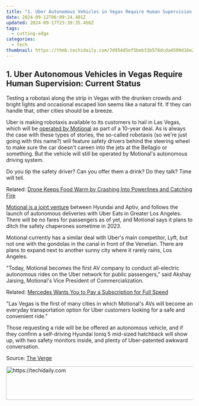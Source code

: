 ```yaml
---
title: "1. Uber Autonomous Vehicles in Vegas Require Human Supervision: Current Status"
date: 2024-09-12T06:09:24.401Z
updated: 2024-09-17T23:39:35.456Z
tags:
  - cutting-edge
categories:
  - tech
thumbnail: https://thmb.techidaily.com/7d954d5ef5beb31b578dcda4509d16e23f0ef0d1b79a76b01e4834ddb01328ea.jpg
---
```


## 1. Uber Autonomous Vehicles in Vegas Require Human Supervision: Current Status

Testing a robotaxi along the strip in Vegas with the drunken crowds and bright lights and occasional escaped lion seems like a natural fit. If they can handle that, other cities should be a breeze.

 Uber is making robotaxis available to its customers to hail in Las Vegas, which will be [operated by Motional](https://www.theverge.com/2022/12/7/23496383/uber-motional-av-robotaxi-las-vegas-ridehail) as part of a 10-year deal. As is always the case with these types of stories, the so-called robotaxis (so we're just going with this name?) will feature safety drivers behind the steering wheel to make sure the car doesn't careen into the jets at the Bellagio or something. But the vehicle will still be operated by Motional's autonomous driving system.

 Do you tip the safety driver? Can you offer them a drink? Do they talk? Time will tell.

Related: [Drone Keeps Food Warm by Crashing Into Powerlines and Catching Fire](https://facebook-video-share.techidaily.com/updated-2024-approved-elevate-your-video-popularity-essential-seo-techniques-for-success/) 

[Motional is a joint venture](https://motional.com/news/motional-launches-first-robotaxi-service-uber-network) between Hyundai and Aptiv, and follows the launch of autonomous deliveries with Uber Eats in Greater Los Angeles. There will be no fares for passengers as of yet, and Motional says it plans to ditch the safety chaperones sometime in 2023.

 Motional currently has a similar deal with Uber's main competitor, Lyft, but not one with the gondolas in the canal in front of the Venetian. There are plans to expand next to another sunny city where it rarely rains, Los Angeles.

 "Today, Motional becomes the first AV company to conduct all-electric autonomous rides on the Uber network for public passengers," said Akshay Jaising, Motional's Vice President of Commercialization.

Related: [Mercedes Wants You to Pay a Subscription for Full Speed](https://windows11.techidaily.com/maximizing-windows-11-taskbar-functionality/) 

 "Las Vegas is the first of many cities in which Motional's AVs will become an everyday transportation option for Uber customers looking for a safe and convenient ride."

 Those requesting a ride will be be offered an autonomous vehicle, and if they confirm a self-driving Hyundai Ioniq 5 mid-sized hatchback will show up, with two safety monitors inside, and plenty of Uber-patented awkward conversation.

 Source: [The Verge](https://www.theverge.com/2022/12/7/23496383/uber-motional-av-robotaxi-las-vegas-ridehail)

<ins class="adsbygoogle"
     style="display:block"
     data-ad-format="autorelaxed"
     data-ad-client="ca-pub-7571918770474297"
     data-ad-slot="1223367746"></ins>

<ins class="adsbygoogle"
     style="display:block"
     data-ad-client="ca-pub-7571918770474297"
     data-ad-slot="8358498916"
     data-ad-format="auto"
     data-full-width-responsive="true"></ins>



<!-- affiliate ads begin -->
<a href="https://aligracehair.sjv.io/c/5597632/2006919/19272" target="_top" id="2006919">
  <img src="//a.impactradius-go.com/display-ad/19272-2006919" border="0" alt="https://techidaily.com" width="728" height="90"/>
</a>
<img height="0" width="0" src="https://aligracehair.sjv.io/i/5597632/2006919/19272" style="position:absolute;visibility:hidden;" border="0" />
<!-- affiliate ads end -->

